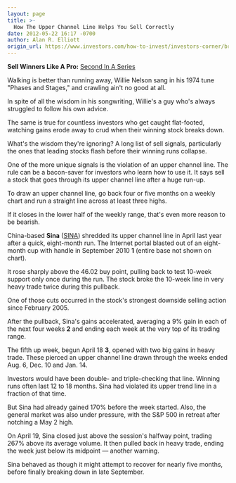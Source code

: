 ```yaml
---
layout: page
title: >-
  How The Upper Channel Line Helps You Sell Correctly
date: 2012-05-22 16:17 -0700
author: Alan R. Elliott
origin_url: https://www.investors.com/how-to-invest/investors-corner/breaking-upper-channel-line-is-a-sell-signal/
---
```


**Sell Winners Like A Pro:** [Second In A Series](http://news.investors.com/specialreport/611488/201205211612/how-to-sell-winners-like-a-pro.aspx)

Walking is better than running away, Willie Nelson sang in his 1974 tune "Phases and Stages," and crawling ain't no good at all.

In spite of all the wisdom in his songwriting, Willie's a guy who's always struggled to follow his own advice.

The same is true for countless investors who get caught flat-footed, watching gains erode away to crud when their winning stock breaks down.

What's the wisdom they're ignoring? A long list of sell signals, particularly the ones that leading stocks flash before their winning runs collapse.

One of the more unique signals is the violation of an upper channel line. The rule can be a bacon-saver for investors who learn how to use it. It says sell a stock that goes through its upper channel line after a huge run-up.

To draw an upper channel line, go back four or five months on a weekly chart and run a straight line across at least three highs.

If it closes in the lower half of the weekly range, that's even more reason to be bearish.

China-based **Sina** ([SINA](https://research.investors.com/quote.aspx?symbol=SINA)) shredded its upper channel line in April last year after a quick, eight-month run. The Internet portal blasted out of an eight-month cup with handle in September 2010 **1** (entire base not shown on chart).

It rose sharply above the 46.02 buy point, pulling back to test 10-week support only once during the run. The stock broke the 10-week line in very heavy trade twice during this pullback.

One of those cuts occurred in the stock's strongest downside selling action since February 2005.

After the pullback, Sina's gains accelerated, averaging a 9% gain in each of the next four weeks **2** and ending each week at the very top of its trading range.

The fifth up week, begun April 18 **3**, opened with two big gains in heavy trade. These pierced an upper channel line drawn through the weeks ended Aug. 6, Dec. 10 and Jan. 14.

Investors would have been double- and triple-checking that line. Winning runs often last 12 to 18 months. Sina had violated its upper trend line in a fraction of that time.

But Sina had already gained 170% before the week started. Also, the general market was also under pressure, with the S&P 500 in retreat after notching a May 2 high.

On April 19, Sina closed just above the session's halfway point, trading 267% above its average volume. It then pulled back in heavy trade, ending the week just below its midpoint — another warning.

Sina behaved as though it might attempt to recover for nearly five months, before finally breaking down in late September.
